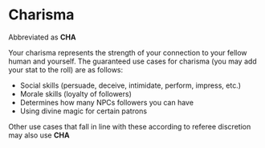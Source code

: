 # Charisma

Abbreviated as **CHA**

Your charisma represents the strength of your connection to your fellow human and yourself.
The guaranteed use cases for charisma (you may add your stat to the roll) are as follows:

- Social skills (persuade, deceive, intimidate, perform, impress, etc.)
- Morale skills (loyalty of followers)
- Determines how many NPCs followers you can have
- Using divine magic for certain patrons

Other use cases that fall in line with these according to referee discretion may also use **CHA**